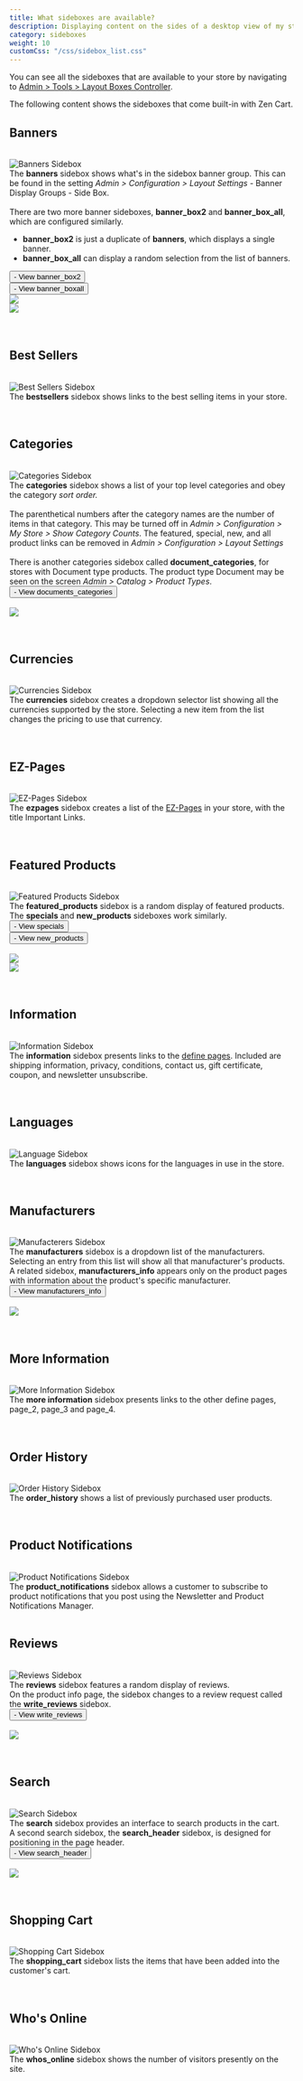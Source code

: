```yaml
---
title: What sideboxes are available? 
description: Displaying content on the sides of a desktop view of my store
category: sideboxes
weight: 10
customCss: "/css/sidebox_list.css"
---
```


You can see all the sideboxes that are available to your store by navigating to [Admin > Tools > Layout Boxes Controller](/user/admin_pages/tools/layout_boxes_controller/). 

The following content shows the sideboxes that come built-in with Zen Cart. 

## Banners 

<br>
<div>
   <div class="img_col"> 
      <img alt="Banners Sidebox" src="/images/sidebox_banner_box.png" />
   </div>
   <div class="notes_col">
      The <strong>banners</strong> sidebox shows what's in the sidebox banner group. 
This can be found in the setting <em>Admin > Configuration > Layout Settings</em> - Banner Display Groups - Side Box. 
      <br><br>
      There are two more banner sideboxes, <strong>banner_box2</strong> and <strong>banner_box_all</strong>, which are configured similarly. 
<ul>
   <li><strong>banner_box2</strong> is just a duplicate of <b>banners</b>, which displays a single banner.</li>
   <li><strong>banner_box_all</strong> can display a random selection from the list of banners.</li>
</ul>
<button type="button" class="btn btn-link" data-toggle="modal" data-target="#banner_box2">- View banner_box2</button><br>
<button type="button" class="btn btn-link" data-toggle="modal" data-target="#banner_boxall">- View banner_boxall</button>
   </div>
</div>

<div id="banner_box2" class="modal fade" tabindex="-1" role="dialog">
  <div class="modal-dialog">
    <div class="modal-content">
        <div class="modal-body">
            <img src="/images/sidebox_banner_box2.png" class="img-responsive">
        </div>
    </div>
  </div>
 </div>

<div id="banner_boxall" class="modal fade" tabindex="-1" role="dialog">
  <div class="modal-dialog">
    <div class="modal-content">
        <div class="modal-body">
            <img src="/images/sidebox_banner_box_all.png" class="img-responsive">
        </div>
    </div>
  </div>
</div>

<br clear="all">
<br>

## Best Sellers 

<br>
<div>
   <div class="img_col"> 
      <img alt="Best Sellers Sidebox" src="/images/sidebox_bestsellers.png" />
   </div>
   <div class="notes_col">
      The <strong>bestsellers</strong> sidebox shows links to the best selling items in your store. 
   </div>
</div>
<br clear="all">
<br>

## Categories 

<br>
<div>
   <div class="img_col"> 
      <img alt="Categories Sidebox" src="/images/sidebox_categories.png" />
   </div>
   <div class="notes_col">
      The <strong>categories</strong> sidebox shows a list of your top level categories and obey the category <em>sort order.</em>
      <br><br>
      The parenthetical numbers after the category names are the number of items in that category.  This may be turned off in <em>Admin > Configuration > My Store > Show Category Counts</em>. The featured, special, new, and all product links can be removed in <em>Admin > Configuration > Layout Settings</em>
      <br><br>
       There is another categories sidebox called <strong>document_categories</strong>, for stores with Document type products. The product type Document may be seen on the screen <em>Admin > Catalog > Product Types</em>. <br>
<button type="button" class="btn btn-link" data-toggle="modal" data-target="#documents_categories"> - View documents_categories</button>
	      </div>
	</div>
<br clear="all">

<div id="documents_categories" class="modal fade" tabindex="-1" role="dialog">
  <div class="modal-dialog">
    <div class="modal-content">
        <div class="modal-body">
            <img src="/images/sidebox_documents_categories.png" class="img-responsive">
        </div>
    </div>
  </div>
</div>

<br clear="all">
<br>

## Currencies 

<br>
<div>
   <div class="img_col"> 
      <img alt="Currencies Sidebox" src="/images/sidebox_currencies.png" />
   </div>
   <div class="notes_col">
      The <strong>currencies</strong> sidebox creates a dropdown selector list showing all the currencies supported by the store.  Selecting a new item from the list changes the pricing to use that currency. 
   </div>
</div>
<br clear="all">
<br>

## EZ-Pages

<br>
<div>
   <div class="img_col"> 
      <img alt="EZ-Pages Sidebox" src="/images/sidebox_ezpages.png" />
   </div>
   <div class="notes_col">
      The <strong>ezpages</strong> sidebox creates a list of the <a href="/user/ezpages/what_are_ezpages/">EZ-Pages</a> in your store, with the title Important Links.
   </div>
	</div>
<br clear="all">
<br>

## Featured Products

<br>
<div>
   <div class="img_col"> 
      <img alt="Featured Products Sidebox" src="/images/sidebox_featured.png" />
   </div>
   <div class="notes_col">
      The <strong>featured_products</strong> sidebox is a random display of featured products. <br>
The <strong>specials</strong> and <strong>new_products</strong> sideboxes work similarly. <br>
<button type="button" class="btn btn-link" data-toggle="modal" data-target="#specials">- View specials</button><br>
<button type="button" class="btn btn-link" data-toggle="modal" data-target="#new_products">- View new_products</button>
   </div>
</div>
<br clear="all">

<div id="specials" class="modal fade" tabindex="-1" role="dialog">
  <div class="modal-dialog">
    <div class="modal-content">
        <div class="modal-body">
            <img src="/images/sidebox_specials.png" class="img-responsive">
        </div>
    </div>
  </div>
</div>

<div id="new_products" class="modal fade" tabindex="-1" role="dialog">
  <div class="modal-dialog">
    <div class="modal-content">
        <div class="modal-body">
            <img src="/images/sidebox_new_products.png" class="img-responsive">
        </div>
    </div>
  </div>
</div>

<br clear="all">
<br>

## Information

<br>
<div>
   <div class="img_col"> 
      <img alt="Information Sidebox" src="/images/sidebox_information.png" />
   </div>
   <div class="notes_col">
      The <strong>information</strong> sidebox presents links to the <a href="/user/template/define_pages/">define pages</a>. Included are shipping information, privacy, conditions, contact us, gift certificate, coupon, and newsletter unsubscribe. 
   </div>
	</div>
<br clear="all">
<br>

## Languages

<br>
<div>
   <div class="img_col"> 
      <img alt="Language Sidebox" src="/images/sidebox_languages.png" />
   </div>
   <div class="notes_col">
      The <strong>languages</strong> sidebox shows icons for the languages in use in the store. 
   </div>
</div>

<br clear="all">
<br>


## Manufacturers

<br>
<div>
   <div class="img_col"> 
      <img alt="Manufacterers Sidebox" src="/images/sidebox_manufacturers.png" />
   </div>
   <div class="notes_col">
      The <strong>manufacturers</strong> sidebox is a dropdown list of the manufacturers. Selecting an entry from this list will show all that manufacturer's products.  <br>A related sidebox, <strong>manufacturers_info</strong> appears only on the product pages with information about the product's specific manufacturer.<br>
<button type="button" class="btn btn-link" data-toggle="modal" data-target="#manufacturers_info">- View manufacturers_info</button>

   </div>
</div>

<br clear="all">

<div id="manufacturers_info" class="modal fade" tabindex="-1" role="dialog">
  <div class="modal-dialog">
    <div class="modal-content">
        <div class="modal-body">
            <img src="/images/sidebox_manufacturers_info.png" class="img-responsive">
        </div>
    </div>
  </div>
</div>
   
<br clear="all">
<br>

## More Information

<br>
<div>
   <div class="img_col">
      <img alt="More Information Sidebox" src="/images/sidebox_more_information.png" />
   </div>
   <div class="notes_col"> 
      The <strong>more information</strong> sidebox presents links to the other define pages, page_2, page_3 and page_4.  
   </div>
</div>
<br clear="all">
<br>


## Order History

<br>
<div>
   <div class="img_col"> 
      <img alt="Order History Sidebox" src="/images/sidebox_order_history.png" />
   </div>
   <div>
	   The <strong>order_history</strong> shows a list of previously purchased user products. 
   </div>
</div>
<br clear="all">
<br> 
	

## Product Notifications

<br>
<div>
   <div class="img_col"> 
      <img alt="Product Notifications Sidebox" src="/images/sidebox_product_notifications.png" />
   </div>
   <div class="notes_col">
      The <strong>product_notifications</strong> sidebox allows a customer to subscribe to product notifications that you post using the Newsletter and Product Notifications Manager. <br>
   </div>
</div>
<br clear="all">

## Reviews

<br>
<div>
   <div class="img_col"> 
      <img alt="Reviews Sidebox" src="/images/sidebox_reviews.png" />
   </div>
   <div class="notes_col">
      The <strong>reviews</strong> sidebox features a random display of reviews. <br>On the product info page, the sidebox changes to a review request called the <b>write_reviews</b> sidebox. <br>
<button type="button" class="btn btn-link" data-toggle="modal" data-target="#write_reviews">- View write_reviews</button>
   </div>
</div>
<br clear="all">
	
<div id="write_reviews" class="modal fade" tabindex="-1" role="dialog">
  <div class="modal-dialog">
    <div class="modal-content">
        <div class="modal-body">
            <img src="/images/sidebox_write_review.png" class="img-responsive">
        </div>
    </div>
  </div>
</div>

<br clear="all">
<br>

## Search

<br>
<div>
   <div class="img_col"> 
      <img alt="Search Sidebox" src="/images/sidebox_search.png" />
   </div>
   <div class="notes_col">
      The <strong>search</strong> sidebox provides an interface to search products in the cart.<br>
A second search sidebox, the <strong>search_header</strong> sidebox, is designed for positioning in the page header. <br>
<button type="button" class="btn btn-link" data-toggle="modal" data-target="#search_header">- View search_header</button>
   </div>
	</div>
<br clear="all">

<div id="search_header" class="modal fade" tabindex="-1" role="dialog">
  <div class="modal-dialog">
    <div class="modal-content">
        <div class="modal-body">
            <img src="/images/sidebox_search_header.png" class="img-responsive">
        </div>
    </div>
  </div>
</div>
<br clear="all">
<br>

## Shopping Cart

<br>
<div>
   <div class="img_col"> 
      <img alt="Shopping Cart Sidebox" src="/images/sidebox_shopping_cart.png" />
   </div>
   <div class="notes_col">
      The <strong>shopping_cart</strong> sidebox lists the items that have been added into the customer's cart.
   </div>
	</div>
<br clear="all">
<br>

## Who's Online

<br>
<div>
   <div class="img_col"> 
      <img alt="Who's Online Sidebox" src="/images/sidebox_whos_online.png" />
   </div>
   <div class="notes_col">
      The <strong>whos_online</strong> sidebox shows the number of visitors presently on the site.
	</div>
</div>
<br clear="all">
<br>

